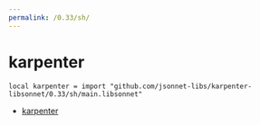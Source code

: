 ```yaml
---
permalink: /0.33/sh/
---
```


# karpenter

```jsonnet
local karpenter = import "github.com/jsonnet-libs/karpenter-libsonnet/0.33/sh/main.libsonnet"
```



* [karpenter](karpenter/index.md)